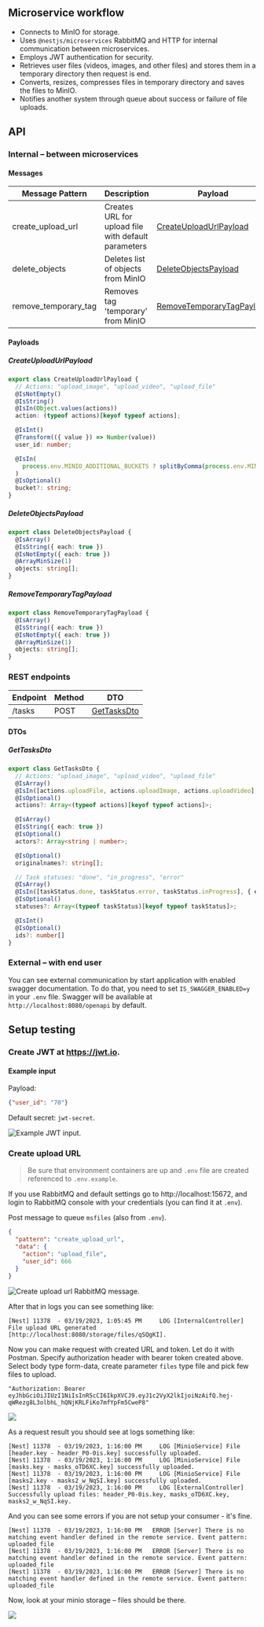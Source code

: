 ## Microservice workflow

- Connects to MinIO for storage.
- Uses `@nestjs/microservices` RabbitMQ and HTTP for internal communication between microservices.
- Employs JWT authentication for security.
- Retrieves user files (videos, images, and other files) and stores them in a temporary directory then request is end.
- Converts, resizes, compresses files in temporary directory and saves the files to MinIO.
- Notifies another system through queue about success or failure of file uploads.

## API

### Internal – between microservices

#### Messages

| Message Pattern      | Description                                         | Payload                                                 | Example response                                            |
|----------------------|-----------------------------------------------------|---------------------------------------------------------|-------------------------------------------------------------|
| create_upload_url    | Creates URL for upload file with default parameters | [CreateUploadUrlPayload](#createuploadurlpayload)       | { 'url': 'http://localhost:8080/storage/video/VGiVNhenzL' } |
| delete_objects       | Deletes list of objects from MinIO                  | [DeleteObjectsPayload](#deleteobjectspayload)           | { 'status': 'ok' }                                          |
| remove_temporary_tag | Removes tag 'temporary' from MinIO                  | [RemoveTemporaryTagPayload](#removetemporarytagpayload) | { 'status': 'ok' }                                          |


#### Payloads

##### CreateUploadUrlPayload

```typescript
export class CreateUploadUrlPayload {
  // Actions: "upload_image", "upload_video", "upload_file"
  @IsNotEmpty()
  @IsString()
  @IsIn(Object.values(actions))
  action: (typeof actions)[keyof typeof actions];

  @IsInt()
  @Transform(({ value }) => Number(value))
  user_id: number;

  @IsIn(
    process.env.MINIO_ADDITIONAL_BUCKETS ? splitByComma(process.env.MINIO_ADDITIONAL_BUCKETS) : [],
  )
  @IsOptional()
  bucket?: string;
}
```

##### DeleteObjectsPayload

```typescript
export class DeleteObjectsPayload {
  @IsArray()
  @IsString({ each: true })
  @IsNotEmpty({ each: true })
  @ArrayMinSize(1)
  objects: string[];
}
```

##### RemoveTemporaryTagPayload

```typescript
export class RemoveTemporaryTagPayload {
  @IsArray()
  @IsString({ each: true })
  @IsNotEmpty({ each: true })
  @ArrayMinSize(1)
  objects: string[];
}
```

### REST endpoints

| Endpoint | Method | DTO                         |
|----------|--------|-----------------------------|
| /tasks   | POST   | [GetTasksDto](#gettasksdto) |

#### DTOs

##### GetTasksDto

```typescript
export class GetTasksDto {
  // Actions: "upload_image", "upload_video", "upload_file"
  @IsArray()
  @IsIn([actions.uploadFile, actions.uploadImage, actions.uploadVideo], { each: true })
  @IsOptional()
  actions?: Array<(typeof actions)[keyof typeof actions]>;

  @IsArray()
  @IsString({ each: true })
  @IsOptional()
  actors?: Array<string | number>;

  @IsOptional()
  originalnames?: string[];

  // Task statuses: "done", "in_progress", "error"
  @IsArray()
  @IsIn([taskStatus.done, taskStatus.error, taskStatus.inProgress], { each: true })
  @IsOptional()
  statuses?: Array<(typeof taskStatus)[keyof typeof taskStatus]>;

  @IsInt()
  @IsOptional()
  ids?: number[]
}
```

### External – with end user

You can see external communication by start application with enabled swagger documentation. To do that, you need to
set `IS_SWAGGER_ENABLED=y` in your `.env` file. Swagger will be available at `http://localhost:8080/openapi` by default.

## Setup testing

### Create JWT at https://jwt.io.

#### Example input

Payload:

```json
{"user_id": "70"}
```

Default secret: `jwt-secret`.

![Example JWT input](./docs/public/jwt-input.png).

### Create upload URL

> Be sure that environment containers are up and `.env` file are created referenced to `.env.example`.

If you use RabbitMQ and default settings go to http://localhost:15672, and login to RabbitMQ console with your credentials (you can find it at `.env`).

Post message to queue `msfiles` (also from `.env`).

```json
{
  "pattern": "create_upload_url",
  "data": {
    "action": "upload_file",
    "user_id": 666
  }
}
```

![Create upload url RabbitMQ message](./docs/public/create-upload-url-rmq.png).

After that in logs you can see something like:

```
[Nest] 11378  - 03/19/2023, 1:05:45 PM     LOG [InternalController] File upload URL generated [http://localhost:8080/storage/files/qSQgKI].
```

Now you can make request with created URL and token. Let do it with Postman. Specify authorization header with bearer token created above. Select body type form-data, create parameter `files` type file and pick few files to upload.

```
"Authorization: Bearer eyJhbGciOiJIUzI1NiIsInR5cCI6IkpXVCJ9.eyJ1c2VyX2lkIjoiNzAifQ.hej-qWRezg8L3olbhL_hQNjKRLFiKo7mfYpFm5CweP8"
```

![](./docs/public/postman-upload-files.png)

As a request result you should see at logs something like:

```
[Nest] 11378  - 03/19/2023, 1:16:00 PM     LOG [MinioService] File [header.key - header_P0-0is.key] successfully uploaded.
[Nest] 11378  - 03/19/2023, 1:16:00 PM     LOG [MinioService] File [masks.key - masks_oTD6XC.key] successfully uploaded.
[Nest] 11378  - 03/19/2023, 1:16:00 PM     LOG [MinioService] File [masks2.key - masks2_w_NqSI.key] successfully uploaded.
[Nest] 11378  - 03/19/2023, 1:16:00 PM     LOG [ExternalController] Successfully upload files: header_P0-0is.key, masks_oTD6XC.key, masks2_w_NqSI.key.
```

And you can see some errors if you are not setup your consumer - it's fine.

```
[Nest] 11378  - 03/19/2023, 1:16:00 PM   ERROR [Server] There is no matching event handler defined in the remote service. Event pattern: uploaded_file
[Nest] 11378  - 03/19/2023, 1:16:00 PM   ERROR [Server] There is no matching event handler defined in the remote service. Event pattern: uploaded_file
[Nest] 11378  - 03/19/2023, 1:16:00 PM   ERROR [Server] There is no matching event handler defined in the remote service. Event pattern: uploaded_file
```

Now, look at your minio storage – files should be there.

![](./docs/public/minio-objects-after-upload.png)